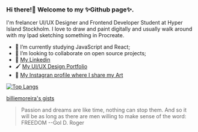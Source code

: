 ### Hi there!👋 Welcome to my ✨Github page✨. 

I'm frelancer UI/UX Designer and Frontend Developer Student at Hyper Island Stockholm.
I love to draw and paint digitally and usually walk around with my Ipad sketching something in Procreate.

- 🌱 I’m currently studying JavaScript and React;
- 👯 I’m looking to collaborate on open source projects;
- 👜 [My Linkedin](https://www.linkedin.com/in/bilianemoreira/)
- 🖌  [My UI/UX Design Portfolio](https://bilianemoreira.com/)
- 🎨  [My Instagran profile where I share my Art](https://www.instagram.com/anymords/)


[![Top Langs](https://github-readme-stats.vercel.app/api/top-langs/?username=bilianesilva&layout=compact&hide=ruby&theme=midnight-purple&show_icons=true)](https://github.com/bilianesilva/bilianesilva)

[billiemoreira's gists](https://gist.github.com/bilianesilva)

> Passion and dreams are like time, nothing can stop them.
And so it will be as long as there are men willing to make sense of the word:
FREEDOM --Gol D. Roger
